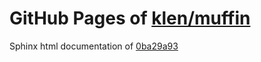 GitHub Pages of [klen/muffin](https://github.com/klen/muffin.git)
===
Sphinx html documentation of [0ba29a93](https://github.com/klen/muffin/tree/0ba29a938d928030fb36b7dba1f14dbd34ffdc92)
